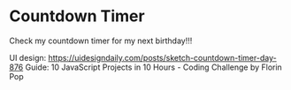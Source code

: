 # Countdown Timer
Check my countdown timer for my next birthday!!!

UI design: https://uidesigndaily.com/posts/sketch-countdown-timer-day-876
Guide: 10 JavaScript Projects in 10 Hours - Coding Challenge by Florin Pop
